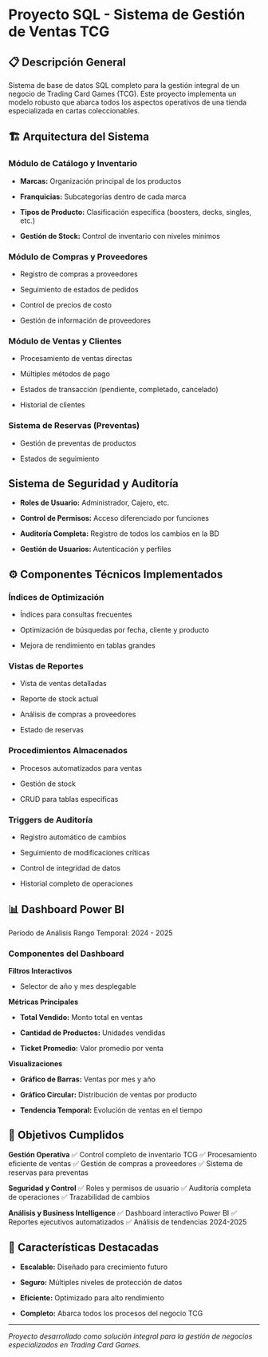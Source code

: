 # Proyecto SQL - Sistema de Gestión de Ventas TCG

## 📋 Descripción General
Sistema de base de datos SQL completo para la gestión integral de un negocio de Trading Card Games (TCG). Este proyecto implementa un modelo robusto que abarca todos los aspectos operativos de una tienda especializada en cartas coleccionables.

## 🏗️ Arquitectura del Sistema

### Módulo de Catálogo y Inventario

- **Marcas:** Organización principal de los productos

- **Franquicias:** Subcategorías dentro de cada marca

- **Tipos de Producto:** Clasificación específica (boosters, decks, singles, etc.)

- **Gestión de Stock:** Control de inventario con niveles mínimos


### Módulo de Compras y Proveedores

- Registro de compras a proveedores

- Seguimiento de estados de pedidos

- Control de precios de costo

- Gestión de información de proveedores


### Módulo de Ventas y Clientes

- Procesamiento de ventas directas

- Múltiples métodos de pago

- Estados de transacción (pendiente, completado, cancelado)

- Historial de clientes


### Sistema de Reservas (Preventas)

- Gestión de preventas de productos

- Estados de seguimiento


## Sistema de Seguridad y Auditoría

- **Roles de Usuario:** Administrador, Cajero, etc.

- **Control de Permisos:** Acceso diferenciado por funciones

- **Auditoría Completa:** Registro de todos los cambios en la BD

- **Gestión de Usuarios:** Autenticación y perfiles


## ⚙️ Componentes Técnicos Implementados

### Índices de Optimización

- Índices para consultas frecuentes

- Optimización de búsquedas por fecha, cliente y producto

- Mejora de rendimiento en tablas grandes

### Vistas de Reportes

- Vista de ventas detalladas

- Reporte de stock actual

- Análisis de compras a proveedores

- Estado de reservas 

### Procedimientos Almacenados

- Procesos automatizados para ventas

- Gestión de stock

- CRUD para tablas especificas


### Triggers de Auditoría

- Registro automático de cambios

- Seguimiento de modificaciones críticas

- Control de integridad de datos

- Historial completo de operaciones


## 📊 Dashboard Power BI
Período de Análisis
Rango Temporal: 2024 - 2025


### Componentes del Dashboard

**Filtros Interactivos**

- Selector de año y mes desplegable

**Métricas Principales**

- **Total Vendido:** Monto total en ventas

- **Cantidad de Productos:** Unidades vendidas

- **Ticket Promedio:** Valor promedio por venta

**Visualizaciones**

- **Gráfico de Barras:** Ventas por mes y año

- **Gráfico Circular:** Distribución de ventas por producto

- **Tendencia Temporal:** Evolución de ventas en el tiempo


## 🎯 Objetivos Cumplidos

**Gestión Operativa**
✅ Control completo de inventario TCG
✅ Procesamiento eficiente de ventas
✅ Gestión de compras a proveedores
✅ Sistema de reservas para preventas

**Seguridad y Control**
✅ Roles y permisos de usuario
✅ Auditoría completa de operaciones
✅ Trazabilidad de cambios

**Análisis y Business Intelligence**
✅ Dashboard interactivo Power BI
✅ Reportes ejecutivos automatizados
✅ Análisis de tendencias 2024-2025


## 🚀 Características Destacadas

- **Escalable:** Diseñado para crecimiento futuro

- **Seguro:** Múltiples niveles de protección de datos

- **Eficiente:** Optimizado para alto rendimiento

- **Completo:** Abarca todos los procesos del negocio TCG

--- 

*Proyecto desarrollado como solución integral para la gestión de negocios especializados en Trading Card Games.*

